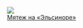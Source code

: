 ![](/books/adv_maritime/Джек%20Лондон/Мятеж%20на%20«Эльсиноре».jpg)  
[Мятеж на «Эльсиноре»](/books/adv_maritime/Джек%20Лондон/Мятеж%20на%20«Эльсиноре»)
